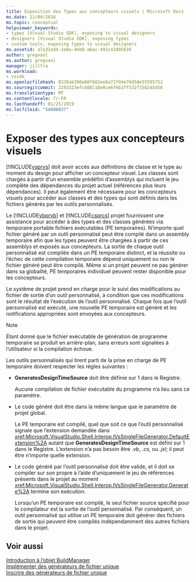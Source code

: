 ```yaml
---
title: Exposition des Types aux concepteurs visuels | Microsoft Docs
ms.date: 11/04/2016
ms.topic: conceptual
helpviewer_keywords:
- types [Visual Studio SDK], exposing to visual designers
- designers [Visual Studio SDK], exposing types
- custom tools, exposing types to visual designers
ms.assetid: a7a32ad4-3a0a-4eb8-a6ac-491c42885639
author: gregvanl
ms.author: gregvanl
manager: jillfra
ms.workload:
- vssdk
ms.openlocfilehash: 8330ab390a80f882ee8a72f04e70d50e55595752
ms.sourcegitcommit: 2193323efc608118e0ce6f6b2ff532f158245d56
ms.translationtype: MT
ms.contentlocale: fr-FR
ms.lasthandoff: 01/25/2019
ms.locfileid: "54986837"
---
```

# <a name="expose-types-to-visual-designers"></a>Exposer des types aux concepteurs visuels
[!INCLUDE[vsprvs](../../code-quality/includes/vsprvs_md.md)] doit avoir accès aux définitions de classe et le type au moment du design pour afficher un concepteur visuel. Les classes sont chargés à partir d’un ensemble prédéfini d’assemblys qui incluent le jeu complète des dépendances du projet actuel (références plus leurs dépendances). Il peut également être nécessaire pour les concepteurs visuels pour accéder aux classes et des types qui sont définis dans les fichiers générés par les outils personnalisés.  
  
 Le [!INCLUDE[vbprvb](../../code-quality/includes/vbprvb_md.md)] et [!INCLUDE[csprcs](../../data-tools/includes/csprcs_md.md)] projet fournissent une assistance pour accéder à des types et des classes générées via temporaire portable fichiers exécutables (PE temporaires). N’importe quel fichier généré par un outil personnalisé peut être compilé dans un assembly temporaire afin que les types peuvent être chargées à partir de ces assemblys et exposés aux concepteurs. La sortie de chaque outil personnalisé est compilée dans un PE temporaire distinct, et la réussite ou l’échec de cette compilation temporaire dépend uniquement ou non le fichier généré peut être compilé. Même si un projet peuvent ne pas générer dans sa globalité, PE temporaires individuel peuvent rester disponible pour les concepteurs.  
  
 Le système de projet prend en charge pour le suivi des modifications au fichier de sortie d’un outil personnalisé, à condition que ces modifications sont le résultat de l’exécution de l’outil personnalisé. Chaque fois que l’outil personnalisé est exécuté, une nouvelle PE temporaire est généré et les notifications appropriées sont envoyées aux concepteurs.  
  
> [!NOTE]
>  Étant donné que le fichier exécutable de génération de programme temporaire se produit en arrière-plan, sans erreurs sont signalées à l’utilisateur si la compilation échoue.  
  
 Les outils personnalisés qui tirent parti de la prise en charge de PE temporaire doivent respecter les règles suivantes :  
  
-   **GeneratesDesignTimeSource** doit être définie sur 1 dans le Registre.  
  
     Aucune compilation de fichier exécutable du programme n’a lieu sans ce paramètre.  
  
-   Le code généré doit être dans la même langue que le paramètre de projet global.  
  
     Le PE temporaire est compilé, quel que soit ce que l’outil personnalisé signale que l’extension demandée dans <xref:Microsoft.VisualStudio.Shell.Interop.IVsSingleFileGenerator.DefaultExtension%2A> autant que **GeneratesDesignTimeSource** est défini sur 1 dans le Registre. L’extension n’a pas besoin être *.vb*, *.cs*, ou *.jsl*; il peut être n’importe quelle extension.  
  
-   Le code généré par l’outil personnalisé doit être valide, et il doit se compiler sur son propre à l’aide d’uniquement le jeu de références présents dans le projet au moment <xref:Microsoft.VisualStudio.Shell.Interop.IVsSingleFileGenerator.Generate%2A> termine son exécution.  
  
     Lorsqu’un PE temporaire est compilé, le seul fichier source spécifié pour le compilateur est la sortie de l’outil personnalisé. Par conséquent, un outil personnalisé qui utilise un PE temporaire doit générer des fichiers de sortie qui peuvent être compilés indépendamment des autres fichiers dans le projet.  
  
## <a name="see-also"></a>Voir aussi  
 [Introduction à l’objet BuildManager](https://msdn.microsoft.com/library/50080ec2-c1c9-412c-98ef-18d7f895e7fa)   
 [Implémenter des générateurs de fichier unique](../../extensibility/internals/implementing-single-file-generators.md)   
 [Inscrire des générateurs de fichier unique](../../extensibility/internals/registering-single-file-generators.md)